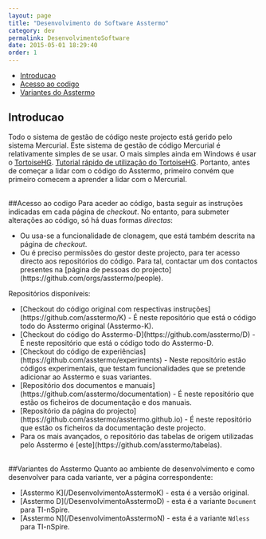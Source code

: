 ```yaml
---
layout: page
title: "Desenvolvimento do Software Asstermo"
category: dev
permalink: DesenvolvimentoSoftware
date: 2015-05-01 18:29:40
order: 1
---
```


  * [Introducao](#introducao)
  * [Acesso ao codigo](#acesso-ao-codigo)
  * [Variantes do Asstermo](#variantes-do-asstermo)

## Introducao
Todo o sistema de gestão de código neste projecto está gerido pelo sistema Mercurial. Este sistema de gestão de código Mercurial é relativamente simples de se usar. O mais simples ainda em Windows é usar o [TortoiseHG](http://tortoisehg.bitbucket.org/). [Tutorial rápido de utilização do TortoiseHG](http://tortoisehg.bitbucket.org/manual/2.0/quick.html). Portanto, antes de começar a lidar com o código do Asstermo, primeiro convém que primeiro comecem a aprender a lidar com o Mercurial.

<br>
##Acesso ao codigo
Para aceder ao código, basta seguir as instruções indicadas em cada página de <i>checkout</i>. No entanto, para submeter alterações ao código, só há duas formas <i>directas</i>:<br>
<ul><li>Ou usa-se a funcionalidade de clonagem, que está também descrita na página de <i>checkout</i>.<br>
</li><li>Ou é preciso permissões do gestor deste projecto, para ter acesso directo aos repositórios do código. Para tal, contactar um dos contactos presentes na [página de pessoas do projecto](https://github.com/orgs/asstermo/people).</li></ul>

Repositórios disponíveis:<br>
<ul><li>[Checkout do código original com respectivas instruções](https://github.com/asstermo/K) - É neste repositório que está o código todo do Asstermo original (Asstermo-K).<br>
</li><li>[Checkout do código do Asstermo-D](https://github.com/asstermo/D) - É neste repositório que está o código todo do Asstermo-D.<br>
</li><li>[Checkout do código de experiências](https://github.com/asstermo/experiments) - Neste repositório estão códigos experimentais, que testam funcionalidades que se pretende adicionar ao Asstermo e suas variantes.<br>
</li><li>[Repositório dos documentos e manuais](https://github.com/asstermo/documentation) - É neste repositório que estão os ficheiros de documentação e dos manuais.<br>
</li><li>[Repositório da página do projecto](https://github.com/asstermo/asstermo.github.io) - É neste repositório que estão os ficheiros da documentação deste projecto.<br>
</li><li>Para os mais avançados, o repositório das tabelas de origem utilizadas pelo Asstermo é [este](https://github.com/asstermo/tabelas).</li></ul>

<br>
##Variantes do Asstermo
Quanto ao ambiente de desenvolvimento e como desenvolver para cada variante, ver a página correspondente:<br>
<ul><li>[Asstermo K](/DesenvolvimentoAsstermoK) - esta é a versão original.<br>
</li><li>[Asstermo D](/DesenvolvimentoAsstermoD) - esta é a variante <code>Document</code> para TI-nSpire.<br>
</li><li>[Asstermo N](/DesenvolvimentoAsstermoN) - esta é a variante <code>Ndless</code> para TI-nSpire.</li>
</ul>
